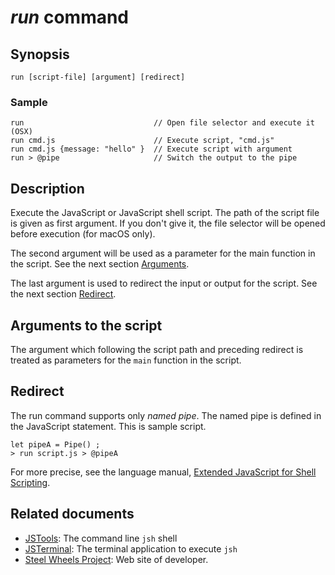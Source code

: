 # *run* command

## Synopsis
````
run [script-file] [argument] [redirect]
````
###  Sample
````
run                             // Open file selector and execute it (OSX)
run cmd.js                      // Execute script, "cmd.js"
run cmd.js {message: "hello" }  // Execute script with argument
run > @pipe                     // Switch the output to the pipe
````

## Description
Execute the JavaScript or JavaScript shell script.
The path of the script file is given as first argument.
If you don't give it, the file selector will be opened before execution
(for macOS only).

The second argument will be used as a parameter for the main function
in the script. See the next section [Arguments](#Arguments).

The last argument is used to redirect the input or output for the script.
See the next section [Redirect](#Redirect).

## Arguments to the script
The argument which following the script path and preceding redirect is treated as parameters for the `main` function in the script.

## Redirect
The run command supports only _named pipe_.
The named pipe is defined in the JavaScript statement.
This is sample script.
````
let pipeA = Pipe() ;
> run script.js > @pipeA
````
For more precise, see the language manual, [Extended JavaScript for Shell Scripting](https://github.com/steelwheels/JSTools/blob/master/Document/jsh-lang.md).

## Related documents
* [JSTools](https://github.com/steelwheels/JSTools/blob/master/Document/jsh-man.md): The command line `jsh` shell
* [JSTerminal](https://github.com/steelwheels/JSTerminal/blob/master/Documents/UsersManual.md): The terminal application to execute `jsh`
* [Steel Wheels Project](http://steelwheels.github.io): Web site of developer.
